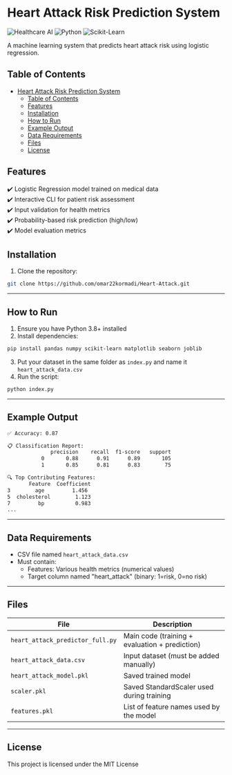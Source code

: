 # Heart Attack Risk Prediction System

![Healthcare AI](https://img.shields.io/badge/Healthcare-AI-brightgreen) ![Python](https://img.shields.io/badge/Python-3.6%2B-blue) ![Scikit-Learn](https://img.shields.io/badge/Scikit--Learn-1.0%2B-orange)

A machine learning system that predicts heart attack risk using logistic regression.

## Table of Contents
- [Heart Attack Risk Prediction System](#heart-attack-risk-prediction-system)
  - [Table of Contents](#table-of-contents)
  - [Features](#features)
  - [Installation](#installation)
  - [How to Run](#how-to-run)
  - [Example Output](#example-output)
  - [Data Requirements](#data-requirements)
  - [Files](#files)
  - [License](#license)

## Features
✔️ Logistic Regression model trained on medical data  
✔️ Interactive CLI for patient risk assessment  
✔️ Input validation for health metrics  
✔️ Probability-based risk prediction (high/low)  
✔️ Model evaluation metrics  

## Installation

1. Clone the repository:
```bash
git clone https://github.com/omar22kormadi/Heart-Attack.git
```

---

## How to Run

1. Ensure you have Python 3.8+ installed
2. Install dependencies:

```bash
pip install pandas numpy scikit-learn matplotlib seaborn joblib
```

3. Put your dataset in the same folder as `index.py` and name it `heart_attack_data.csv`
4. Run the script:

```bash
python index.py
```

---

## Example Output

```bash
✅ Accuracy: 0.87

📋 Classification Report:
              precision    recall  f1-score   support
           0       0.88      0.91      0.89       105
           1       0.85      0.81      0.83        75

🔍 Top Contributing Features:
       Feature  Coefficient
3        age         1.456
5  cholesterol        1.123
7         bp          0.983
...
```

---

## Data Requirements
- CSV file named `heart_attack_data.csv`
- Must contain:
  - Features: Various health metrics (numerical values)
  - Target column named "heart_attack" (binary: 1=risk, 0=no risk)


---

## Files

| File | Description |
|------|-------------|
| `heart_attack_predictor_full.py` | Main code (training + evaluation + prediction) |
| `heart_attack_data.csv` | Input dataset (must be added manually) |
| `heart_attack_model.pkl` | Saved trained model |
| `scaler.pkl` | Saved StandardScaler used during training |
| `features.pkl` | List of feature names used by the model |

---

## License
This project is licensed under the MIT License
